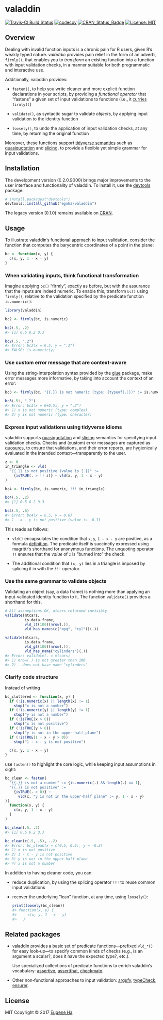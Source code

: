 
<!-- README.md is generated from README.Rmd. Please edit that file -->
valaddin
========

[![Travis-CI Build Status](https://travis-ci.org/egnha/valaddin.svg?branch=quosures)](https://travis-ci.org/egnha/valaddin) [![codecov](https://codecov.io/gh/egnha/valaddin/branch/quosures/graph/badge.svg)](https://codecov.io/gh/egnha/valaddin/branch/quosures) [![CRAN\_Status\_Badge](http://www.r-pkg.org/badges/version/valaddin)](https://cran.r-project.org/package=valaddin) [![License: MIT](https://img.shields.io/badge/License-MIT-yellow.svg)](https://opensource.org/licenses/MIT)

Overview
--------

Dealing with invalid function inputs is a chronic pain for R users, given R’s weakly typed nature. *valaddin* provides pain relief in the form of an adverb, `firmly()`, that enables you to *transform* an existing function into a function with input validation checks, in a manner suitable for both programmatic and interactive use.

Additionally, valaddin provides:

-   `fasten()`, to help you write cleaner and more explicit function declarations in your scripts, by providing a *functional operator* that “fastens” a given set of input validations to functions (i.e., it [curries](https://en.wikipedia.org/wiki/Currying) `firmly()`)

-   `validate()`, as syntactic sugar to validate *objects*, by applying input validation to the identity function

-   `loosely()`, to undo the application of input validation checks, at any time, by returning the original function

Moreover, these functions support [tidyverse semantics](https://rpubs.com/hadley/dplyr-programming) such as [quasiquotation](http://rlang.tidyverse.org/reference/quasiquotation.html) and [slicing](http://rlang.tidyverse.org/reference/quasiquotation.html), to provide a flexible yet simple grammar for input validations.

Installation
------------

The development version (0.2.0.9000) brings major improvements to the user interface and functionality of valaddin. To install it, use the [devtools](https://github.com/hadley/devtools) package:

``` r
# install.packages("devtools")
devtools::install_github("egnha/valaddin")
```

The legacy version (0.1.0) remains available on [CRAN](https://cran.r-project.org/package=valaddin).

Usage
-----

To illustrate valaddin’s functional approach to input validation, consider the function that computes the barycentric coordinates of a point in the plane:

``` r
bc <- function(x, y) {
  c(x, y, 1 - x - y)
}
```

### When validating inputs, think functional transformation

Imagine applying `bc()` “firmly”, exactly as before, but with the assurance that the inputs are indeed numeric. To enable this, transform `bc()` using `firmly()`, relative to the validation specified by the predicate function `is.numeric()`:

``` r
library(valaddin)

bc2 <- firmly(bc, is.numeric)

bc2(.5, .2)
#> [1] 0.5 0.2 0.3

bc2(.5, ".2")
#> Error: bc2(x = 0.5, y = ".2")
#> FALSE: is.numeric(y)
```

### Use custom error message that are context-aware

Using the string-interpolation syntax provided by the [glue](https://github.com/tidyverse/glue) package, make error messages more informative, by taking into account the context of an error:

``` r
bc3 <- firmly(bc, "{{.}} is not numeric (type: {typeof(.)})" := is.numeric)

bc3(.5i, ".2")
#> Error: bc3(x = 0+0.5i, y = ".2")
#> 1) x is not numeric (type: complex)
#> 2) y is not numeric (type: character)
```

### Express input validations using tidyverse idioms

valaddin supports [quasiquotation](http://rlang.tidyverse.org/reference/quasiquotation.html) and [slicing](http://rlang.tidyverse.org/reference/quasiquotation.html) semantics for specifying input validation checks. Checks and (custom) error messages are captured as [quosures](http://rlang.tidyverse.org/reference/quosure.html), to ensure that validations, and their error reports, are hygienically evaluated in the intended context—transparently to the user.

``` r
z <- 0
in_triangle <- vld(
  "{{.}} is not positive (value is {.})" :=
    {isTRUE(. > !! z)} ~ vld(x, y, 1 - x - y)
)

bc4 <- firmly(bc, is.numeric, !!! in_triangle)

bc4(.5, .2)
#> [1] 0.5 0.2 0.3

bc4(.5, .6)
#> Error: bc4(x = 0.5, y = 0.6)
#> 1 - x - y is not positive (value is -0.1)
```

This reads as follows:

-   `vld()` encapsulates the condition that `x`, `y`, `1 - x - y` are positive, as a formula [definition](http://rlang.tidyverse.org/reference/quosures.html#details). The predicate itself is succinctly expressed using [magrittr](https://github.com/tidyverse/magrittr)’s shorthand for anonymous functions. The unquoting operator `!!` ensures that the *value* of `z` is “burned into” the check.

-   The additional condition that `(x, y)` lies in a triangle is imposed by splicing it in with the `!!!` operator.

### Use the same grammar to validate objects

Validating an object (say, a data frame) is nothing more than applying an input-validated identity function to it. The function `validate()` provides a shorthand for this.

``` r
# All assumptions OK, mtcars returned invisibly
validate(mtcars,
         is.data.frame,
         vld_lt(100)(nrow(.)),
         vld_has_names(c("mpg", "cyl"))(.))

validate(mtcars,
         is.data.frame,
         vld_gt(100)(nrow(.)),
         vld_has_name("cylinders")(.))
#> Error: validate(. = mtcars)
#> 1) nrow(.) is not greater than 100
#> 2) . does not have name "cylinders"
```

### Clarify code structure

Instead of writing

``` r
bc_cluttered <- function(x, y) {
  if (!is.numeric(x) || length(x) != 1)
    stop("x is not a number")
  if (!is.numeric(y) || length(y) != 1)    
    stop("y is not a number")
  if (!isTRUE(x > 0))
    stop("x is not positive")
  if (!isTRUE(y > 0))
    stop("y is not in the upper-half plane")
  if (!isTRUE(1 - x - y > 0))
    stop("1 - x - y is not positive")

  c(x, y, 1 - x - y)
}
```

use `fasten()` to highlight the core logic, while keeping input assumptions in sight:

``` r
bc_clean <- fasten(
  "{{.}} is not a number" := {is.numeric(.) && length(.) == 1},
  "{{.}} is not positive" :=
    {isTRUE(. > 0)} ~
      vld(x, "y is not in the upper-half plane" := y, 1 - x - y)
)(
  function(x, y) {
    c(x, y, 1 - x - y)
  }
)

bc_clean(.5, .2)
#> [1] 0.5 0.2 0.3

bc_clean(c(.5, .5), -.2)
#> Error: bc_clean(x = c(0.5, 0.5), y = -0.2)
#> 1) x is not positive
#> 2) 1 - x - y is not positive
#> 3) y is not in the upper-half plane
#> 4) x is not a number
```

In addition to having cleaner code, you can:

-   reduce duplication, by using the splicing operator `!!!` to reuse common input validations

-   recover the underlying “lean” function, at any time, using `loosely()`:

    ``` r
    print(loosely(bc_clean))
    #> function(x, y) {
    #>     c(x, y, 1 - x - y)
    #>   }
    ```

Related packages
----------------

-   valaddin provides a basic set of predicate functions—prefixed `vld_*()` for easy look-up—to specify common kinds of checks (e.g., is an argument a scalar?, does it have the expected type?, etc.).

    Use specialized collections of predicate functions to enrich valaddin’s vocabulary: [assertive](https://bitbucket.org/richierocks/assertive), [assertthat](https://github.com/hadley/assertthat), [checkmate](https://github.com/mllg/checkmate).

-   Other non-functional approaches to input validation: [argufy](https://github.com/gaborcsardi/argufy), [typeCheck](https://github.com/jimhester/typeCheck), [ensurer](https://github.com/smbache/ensurer).

License
-------

MIT Copyright © 2017 [Eugene Ha](https://github.com/egnha)
